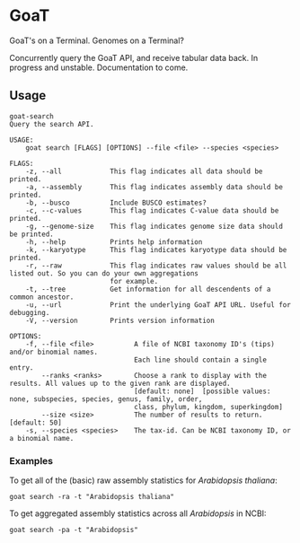 # GoaT

GoaT's on a Terminal. Genomes on a Terminal?

Concurrently query the GoaT API, and receive tabular data back. In progress and unstable. Documentation to come.

## Usage

```
goat-search 
Query the search API.

USAGE:
    goat search [FLAGS] [OPTIONS] --file <file> --species <species>

FLAGS:
    -z, --all            This flag indicates all data should be printed.
    -a, --assembly       This flag indicates assembly data should be printed.
    -b, --busco          Include BUSCO estimates?
    -c, --c-values       This flag indicates C-value data should be printed.
    -g, --genome-size    This flag indicates genome size data should be printed.
    -h, --help           Prints help information
    -k, --karyotype      This flag indicates karyotype data should be printed.
    -r, --raw            This flag indicates raw values should be all listed out. So you can do your own aggregations
                         for example.
    -t, --tree           Get information for all descendents of a common ancestor.
    -u, --url            Print the underlying GoaT API URL. Useful for debugging.
    -V, --version        Prints version information

OPTIONS:
    -f, --file <file>          A file of NCBI taxonomy ID's (tips) and/or binomial names.
                               Each line should contain a single entry.
        --ranks <ranks>        Choose a rank to display with the results. All values up to the given rank are displayed.
                               [default: none]  [possible values: none, subspecies, species, genus, family, order,
                               class, phylum, kingdom, superkingdom]
        --size <size>          The number of results to return. [default: 50]
    -s, --species <species>    The tax-id. Can be NCBI taxonomy ID, or a binomial name.
```

### Examples

To get all of the (basic) raw assembly statistics for <i>Arabidopsis thaliana</i>:

`goat search -ra -t "Arabidopsis thaliana"`

To get aggregated assembly statistics across all <i>Arabidopsis</i> in NCBI:

`goat search -pa -t "Arabidopsis"`
